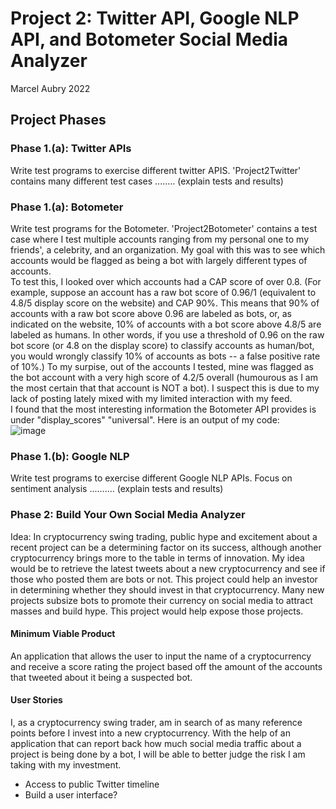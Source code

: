 # Project 2: Twitter API, Google NLP API, and Botometer Social Media Analyzer

Marcel Aubry 2022

## Project Phases
### Phase 1.(a): Twitter APIs
Write test programs to exercise different twitter APIS.
'Project2Twitter' contains many different test cases ........ (explain tests and results)
### Phase 1.(a): Botometer
Write test programs for the Botometer. 
'Project2Botometer' contains a test case where I test multiple accounts ranging from my personal one to my friends', a celebrity, and an organization. My goal with this was to see which accounts would be flagged as being a bot with largely different types of accounts. <br>
To test this, I looked over which accounts had a CAP score of over 0.8. (For example, suppose an account has a raw bot score of 0.96/1 (equivalent to 4.8/5 display score on the website) and CAP 90%. This means that 90% of accounts with a raw bot score above 0.96 are labeled as bots, or, as indicated on the website, 10% of accounts with a bot score above 4.8/5 are labeled as humans. In other words, if you use a threshold of 0.96 on the raw bot score (or 4.8 on the display score) to classify accounts as human/bot, you would wrongly classify 10% of accounts as bots -- a false positive rate of 10%.) To my surpise, out of the accounts I tested, mine was flagged as the bot account with a very high score of 4.2/5 overall (humourous as I am the most certain that that account is NOT a bot). I suspect this is due to my lack of posting lately mixed with my limited interaction with my feed. <br> I found that the most interesting information the Botometer API provides is under "display_scores" "universal".
Here is an output of my code: <br>
![image](https://user-images.githubusercontent.com/52050560/194781570-d7c7c521-d761-4f10-b10c-3f1dc0d9a606.png)

### Phase 1.(b): Google NLP
Write test programs to exercise different Google NLP APIs. Focus on sentiment analysis
.......... (explain tests and results)


### Phase 2: Build Your Own Social Media Analyzer
Idea: In cryptocurrency swing trading, public hype and excitement about a recent project can be a determining factor on its success, although another cryptocurrency brings more to the table in terms of innovation. My idea would be to retrieve the latest tweets about a new cryptocurrency and see if those who posted them are bots or not. This project could help an investor in determining whether they should invest in that cryptocurrency. Many new projects subsize bots to promote their currency on social media to attract masses and build hype. This project would help expose those projects.
#### Minimum Viable Product 
An application that allows the user to input the name of a cryptocurrency and receive a score rating the project based off the amount of the accounts that tweeted about it being a suspected bot.
#### User Stories
I, as a cryptocurrency swing trader, am in search of as many reference points before I invest into a new cryptocurrency. With the help of an application that can report back how much social media traffic about a project is being done by a bot, I will be able to better judge the risk I am taking with my investment.

- Access to public Twitter timeline
- Build a user interface?
